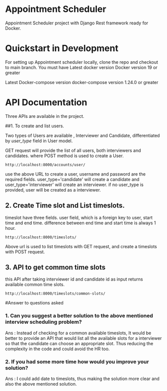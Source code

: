 # Appointment Scheduler

Appointment Scheduler project with Django Rest framework ready for Docker.

# Quickstart in Development

For setting up Appointment scheduler locally, clone the repo and checkout to main branch.
You must have
Latest docker version
Docker version 19 or greater

Latest Docker-compose version
docker-compose version 1.24.0 or greater

# API Documentation

Three APIs are available in the project.

##1. To create and list users.

   Two types of Users are available , Interviewer and Candidate, differentiated by 
   _user_type_ field in User model.

   GET request will provide the list of all users, both interviewers and candidates.
where POST method is used to create a User.  

```
http://localhost:8000/accounts/user/
```

use the above URL to create a user, username and password are the required fields.
user_type='candidate' will create a candidate and user_type='interviewer' will create an interviewer.
if no user_type is provided, user will be created as a interviewer.

## 2. Create Time slot and List timeslots.
timeslot have three fields. user field, which is a foreign key to user, start time and end time.
difference between end time and start time is always 1 hour.

```
http://localhost:8000/timeslots/
```

Above url is used to list timeslots with GET request, and create a timeslots with POST request.

## 3. API to get common time slots
  
this API after taking interviewer id and candidate id as input returns available common time slots.

```
http://localhost:8000/timeslots/common-slots/
```

#Answer to questions asked

### 1. Can you suggest a better solution to the above mentioned interview scheduling problem?
 
Ans : Instead of checking for a common available timeslots, It would be better to provide an
API that would list all the available slots for a interviewer so that the candidate can 
choose an appropriate slot. Thus reducing the complexity in the code and could avoid the HR too.

### 2. If you had some more time how would you improve your solution?

Ans : I could add date to timeslots, thus making the solution more clear and also the above mentioned solution.